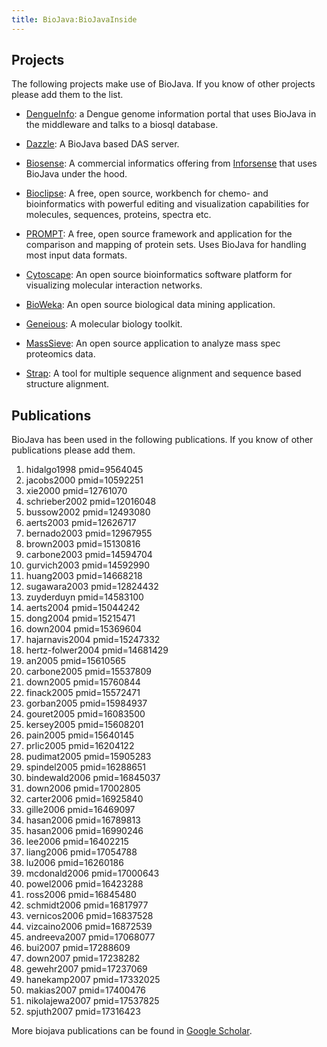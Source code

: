 ```yaml
---
title: BioJava:BioJavaInside
---
```


Projects
--------

The following projects make use of BioJava. If you know of other
projects please add them to the list.

-   [DengueInfo](http://www.dengueinfo.org/dengueinfo): a Dengue genome
    information portal that uses BioJava in the middleware and talks to
    a biosql database.

<!-- -->

-   [Dazzle](http://www.derkholm.net/thomas/dazzle): A BioJava based DAS
    server.

<!-- -->

-   [Biosense](http://www.inforsense.com/biosense.html): A commercial
    informatics offering from [Inforsense](http://www.inforsense.com/)
    that uses BioJava under the hood.

<!-- -->

-   [Bioclipse](http://www.bioclipse.net): A free, open source,
    workbench for chemo- and bioinformatics with powerful editing and
    visualization capabilities for molecules, sequences, proteins,
    spectra etc.

<!-- -->

-   [PROMPT](http://webclu.bio.wzw.tum.de/prompt): A free, open source
    framework and application for the comparison and mapping of protein
    sets. Uses BioJava for handling most input data formats.

<!-- -->

-   [Cytoscape](http://www.cytoscape.org): An open source bioinformatics
    software platform for visualizing molecular interaction networks.

<!-- -->

-   [BioWeka](http://www.bioweka.org): An open source biological data
    mining application.

<!-- -->

-   [Geneious](http://www.biomatters.com): A molecular biology toolkit.

<!-- -->

-   [MassSieve](http://www.proteomecommons.org/dev/masssieve/index.html):
    An open source application to analyze mass spec proteomics data.

<!-- -->

-   [Strap](http://www.charite.de/bioinf/strap/): A tool for multiple
    sequence alignment and sequence based structure alignment.

Publications
------------

BioJava has been used in the following publications. If you know of
other publications please add them.

<biblio>

1.  hidalgo1998 pmid=9564045
2.  jacobs2000 pmid=10592251
3.  xie2000 pmid=12761070
4.  schrieber2002 pmid=12016048
5.  bussow2002 pmid=12493080
6.  aerts2003 pmid=12626717
7.  bernado2003 pmid=12967955
8.  brown2003 pmid=15130816
9.  carbone2003 pmid=14594704
10. gurvich2003 pmid=14592990
11. huang2003 pmid=14668218
12. sugawara2003 pmid=12824432
13. zuyderduyn pmid=14583100
14. aerts2004 pmid=15044242
15. dong2004 pmid=15215471
16. down2004 pmid=15369604
17. hajarnavis2004 pmid=15247332
18. hertz-folwer2004 pmid=14681429
19. an2005 pmid=15610565
20. carbone2005 pmid=15537809
21. down2005 pmid=15760844
22. finack2005 pmid=15572471
23. gorban2005 pmid=15984937
24. gouret2005 pmid=16083500
25. kersey2005 pmid=15608201
26. pain2005 pmid=15640145
27. prlic2005 pmid=16204122
28. pudimat2005 pmid=15905283
29. spindel2005 pmid=16288651
30. bindewald2006 pmid=16845037
31. down2006 pmid=17002805
32. carter2006 pmid=16925840
33. gille2006 pmid=16469097
34. hasan2006 pmid=16789813
35. hasan2006 pmid=16990246
36. lee2006 pmid=16402215
37. liang2006 pmid=17054788
38. lu2006 pmid=16260186
39. mcdonald2006 pmid=17000643
40. powel2006 pmid=16423288
41. ross2006 pmid=16845480
42. schmidt2006 pmid=16817977
43. vernicos2006 pmid=16837528
44. vizcaino2006 pmid=16872539
45. andreeva2007 pmid=17068077
46. bui2007 pmid=17288609
47. down2007 pmid=17238282
48. gewehr2007 pmid=17237069
49. hanekamp2007 pmid=17332025
50. makias2007 pmid=17400476
51. nikolajewa2007 pmid=17537825
52. spjuth2007 pmid=17316423

</biblio>

More biojava publications can be found in [Google
Scholar](http://scholar.google.com/scholar?q=biojava).
